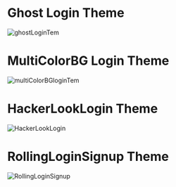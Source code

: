 # Ghost Login Theme
![ghostLoginTem](https://github.com/thowfickofficial/LoginPage_Category/assets/141597540/d5f4f6cf-7277-4183-ab18-27986e8a6e0b)


# MultiColorBG Login Theme

![multiColorBGloginTem](https://github.com/thowfickofficial/LoginPage_Category/assets/141597540/80896794-75cb-4089-8067-e50a8596aa7f)

# HackerLookLogin Theme
![HackerLookLogin](https://github.com/thowfickofficial/LoginPage_Category/assets/141597540/38cd4e01-1c79-419d-bf43-2e70903ea2ab)

# RollingLoginSignup Theme

![RollingLoginSignup](https://github.com/thowfickofficial/LoginPage_Category/assets/141597540/1984d592-ad13-4000-8d34-9481ff80fac9)
